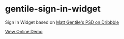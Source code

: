 gentile-sign-in-widget
======================

Sign In Widget based on [Matt Gentile's PSD on Dribbble](http://dribbble.com/shots/723600-Sign-In-Widget)

[View Online Demo](http://www.brianrhea.com/gentile-signin/)